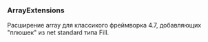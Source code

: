 ### ArrayExtensions
Расширение array для классикого фреймворка 4.7, добавляющих "плюшек" из net standard типа Fill.